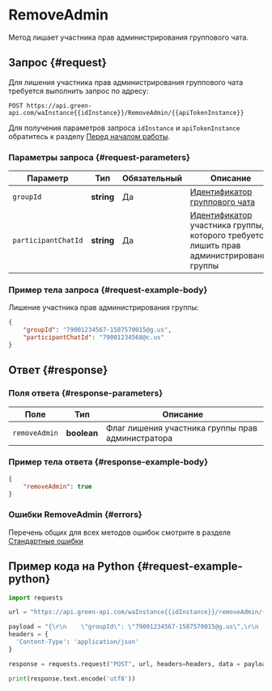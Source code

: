 # RemoveAdmin

Метод лишает участника прав администрирования группового чата.

## Запрос {#request}

Для лишения участника прав администрирования группового чата требуется выполнить запрос по адресу:
```
POST https://api.green-api.com/waInstance{{idInstance}}/RemoveAdmin/{{apiTokenInstance}}
```

Для получения параметров запроса `idInstance` и `apiTokenInstance` обратитесь к разделу [Перед началом работы](../../before-start#parameters).

### Параметры запроса {#request-parameters}

Параметр | Тип | Обязательный | Описание
----- | ----- | ----- | -----
`groupId` | **string** | Да | [Идентификатор группового чата](../chat-id#gus)
`participantChatId` | **string** | Да | [Идентификатор](../chat-id#corr) участника группы, которого требуется лишить прав администрирования группы

### Пример тела запроса {#request-example-body}

Лишение участника прав администрирования группы:
```json
{
    "groupId": "79001234567-1587570015@g.us",
    "participantChatId": "79001234568@c.us"
}
```

## Ответ {#response}

### Поля ответа {#response-parameters}

Поле | Тип |  Описание
----- | ----- | ----- 
`removeAdmin` | **boolean** | Флаг лишения участника группы прав администратора

### Пример тела ответа {#response-example-body}

```json
{
    "removeAdmin": true
}
```

### Ошибки RemoveAdmin {#errors}

Перечень общих для всех методов ошибок смотрите в разделе [Стандартные ошибки](../common-errors)

## Пример кода на Python  {#request-example-python}

```python
import requests

url = "https://api.green-api.com/waInstance{{idInstance}}/removeAdmin/{{apiTokenInstance}}"

payload = "{\r\n    \"groupId\": \"79001234567-1587570015@g.us\",\r\n    \"participantChatId\": \"79001234568@c.us\",\r\n}"
headers = {
  'Content-Type': 'application/json'
}

response = requests.request("POST", url, headers=headers, data = payload)

print(response.text.encode('utf8'))
```
